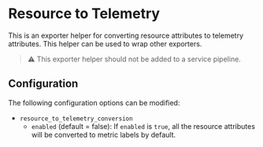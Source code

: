# Resource to Telemetry

This is an exporter helper for converting resource attributes to telemetry attributes.
This helper can be used to wrap other exporters.

> :warning: This exporter helper should not be added to a service pipeline.

## Configuration

The following configuration options can be modified:

- `resource_to_telemetry_conversion`
    - `enabled` (default = false): If `enabled` is `true`, all the resource attributes will be converted to metric labels by default.
